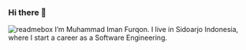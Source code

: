 ### Hi there 👋

<!--
**yaelahman/yaelahman** is a ✨ _special_ ✨ repository because its `README.md` (this file) appears on your GitHub profile.

Here are some ideas to get you started:

- 🔭 I’m currently working on ...
- 🌱 I’m currently learning ...
- 👯 I’m looking to collaborate on ...
- 🤔 I’m looking for help with ...
- 💬 Ask me about ...
- 📫 How to reach me: ...
- 😄 Pronouns: ...
- ⚡ Fun fact: ...
-->
![readmebox](https://github.com/yaelahman/yaelahman/assets/66738196/ff3a8f9e-4a51-4147-b7ad-23dc02f6e3b5)
I’m Muhammad Iman Furqon.
I live in Sidoarjo Indonesia, where I start a career as a Software Engineering.
